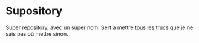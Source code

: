 Supository
==========


Super repository, avec un super nom.
Sert à mettre tous les trucs que je ne sais pas où mettre sinon.
